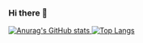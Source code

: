 ### Hi there 👋

[![Anurag's GitHub stats](https://github-readme-stats.vercel.app/api?username=paraizofelipe&show_icons=true&count_private=true&theme=dracula&include_all_commits=true)
](https://github.com/paraizofelipe)
[![Top Langs](https://github-readme-stats.vercel.app/api/top-langs/?username=paraizofelipe&layout=compact&show_icons=true&theme=dracula)](https://github.com/paraizofelipe)
